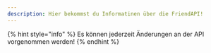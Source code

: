 ```yaml
---
description: Hier bekommst du Informatinen über die FriendAPI!
---
```


{% hint style="info" %}
Es können jederzeit Änderungen an der API vorgenommen werden!
{% endhint %}